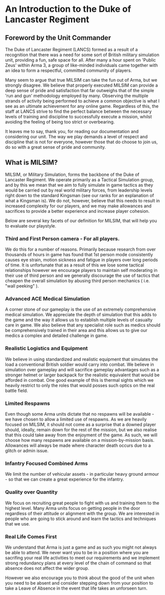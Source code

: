 # An Introduction to the Duke of Lancaster Regiment

## Foreword by the Unit Commander
The Duke of Lancaster Regiment (LANCS) formed as a result of a recognition that there was a need for some sort of British military simulation unit, providing a fun, safe space for all. After many a hour spent on 'Public Zeus' within Arma 3, a group of like-minded individuals came together with an idea to form a respectful, committed community of players.

Many seem to argue that true MILSIM can take the fun out of Arma, but we strongly disagree. We believe that properly executed MILSIM can provide a deep sense of pride and satisfaction that far outweighs that of the simple 'run and gun' methodology employed by many. Observing the multiple strands of activity being performed to achieve a common objective is what I see as an ultimate achievement for any online game. Regardless of this, the staff at LANCS strive to find the perfect balance between the necessary levels of training and discipline to successfully execute a mission, whilst avoiding the feeling of being too strict or overbearing.

It leaves me to say, thank you, for reading our documentation and considering our unit. The way we play demands a level of respect and discipline that is not for everyone, however those that do choose to join us, do so with a great sense of pride and community.

## What is MILSIM?
MILSIM, or Military Simulation, forms the backbone of the Duke of Lancaster Regiment. We operate primarily as a Tactical Simulation group, and by this we mean that we aim to fully simulate in game tactics as they would be carried out by real world military forces, from leadership levels right down to the standard Kingsman (see our ranks for an explanation of what a Kingsman is). We do not, however, believe that this needs to result in increased complexity for our players, and we may make allowances and sacrifices to provide a better experience and increase player cohesion.

Below are several key facets of our definition for MILSIM, that will help you to evaluate our playstyle.

### Third and First Person camera - For all players.
We do this for a number of reasons. Primarily because research from over thousands of hours in game has found that 1st person mode consistently causes eye strain, motion sickness and fatigue in players over long periods of time. It is unfortunate that as a result of this we lose some tactical relationships however we encourage players to maintain self moderating in their use of third person and we generally discourage the use of tactics that cheapen the overall simulation by abusing third person mechanics ( i.e. "wall peeking" ).

### Advanced ACE Medical Simulation
A corner stone of our gameplay is the use of an extremely comprehensive medical simulation. We appreciate the depth of simulation that this adds to the game and the way it allows us to establish multiple levels of casualty care in game. We also believe that any specialist role such as medics should be comprehensively trained in their area and this allows us to give our medics a complex and detailed challenge in game.

### Realistic Logistics and Equipment
We believe in using standardized and realistic equipment that simulates the load a conventional British soldier would carry into combat. We believe in simulation over gameplay and will sacrifice gameplay advantages such as a stronger helmet or larger backpack for the realistic equivalent that would be afforded in combat. One good example of this is thermal sights which we heavily restrict to only the roles that would posses such optics on the real battle field.

### Limited Respawns
Even though some Arma units dictate that no respawns will be available - we have chosen to allow a limited use of respawns. As we are heavily focused on MILSIM, it should not come as a surprise that a downed player should, ideally, remain down for the rest of the mission, but we also realise that this could take away from the enjoyment of the game. As such, we will choose how many respawns are available on a mission-by-mission basis. Allowances will always be made where character death occurs due to a glitch or admin issue.

### Infantry Focused Combined Arms
We limit the number of vehicular assets - in particular heavy ground armour - so that we can create a great experience for the infantry.

### Quality over Quantity
We focus on recruiting great people to fight with us and training them to the highest level. Many Arma units focus on getting people in the door regardless of their attitude or alignment with the group. We are interested in people who are going to stick around and learn the tactics and techniques that we use.

### Real Life Comes First
We understand that Arma is just a game and as such you might not always be able to attend. We never want you to be in a position where you are sacrifing your real life activities to meet our requirements and we implement strong redundancy plans at every level of the chain of command so that absence does not affect the wider group.

However we also encourage you to think about the good of the unit when you need to be absent and consider stepping down from your position to take a Leave of Absence in the event that life takes an unforseen turn.
